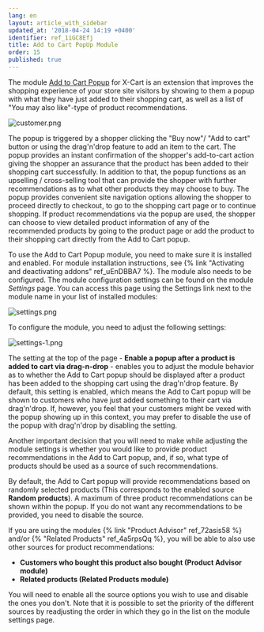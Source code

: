 ```yaml
---
lang: en
layout: article_with_sidebar
updated_at: '2018-04-24 14:19 +0400'
identifier: ref_1iGC8Efj
title: Add to Cart PopUp Module
order: 15
published: true
---
```

The module [Add to Cart Popup](https://market.x-cart.com/addons/add-to-cart-popup.html) for X-Cart is an extension that improves the shopping experience of your store site visitors by showing to them a popup with what they have just added to their shopping cart, as well as a list of "You may also like"-type of product recommendations. 

![customer.png]({{site.baseurl}}/attachments/ref_1iGC8Efj/customer.png)

The popup is triggered by a shopper clicking the "Buy now"/ "Add to cart" button or using the drag'n'drop feature to add an item to the cart. The popup provides an instant confirmation of the shopper's add-to-cart action giving the shopper an assurance that the product has been added to their shopping cart successfully. In addition to that, the popup functions as an upselling / cross-selling tool that can provide the shopper with further recommendations as to what other products they may choose to buy. The popup provides convenient site navigation options allowing the shopper to proceed directly to checkout, to go to the shopping cart page or to continue shopping. If product recommendations via the popup are used, the shopper can choose to view detailed product information of any of the recommended products by going to the product page or add the product to their shopping cart directly from the Add to Cart popup.

To use the Add to Cart Popup module, you need to make sure it is installed and enabled. For module installation instructions, see {% link "Activating and deactivating addons" ref_uEnDBBA7 %}. The module also needs to be configured. The module configuration settings can be found on the module _Settings_ page. You can access this page using the Settings link next to the module name in your list of installed modules:

![settings.png]({{site.baseurl}}/attachments/ref_1iGC8Efj/settings.png)

To configure the module, you need to adjust the following settings:

![settings-1.png]({{site.baseurl}}/attachments/ref_1iGC8Efj/settings-1.png)

The setting at the top of the page - **Enable a popup after a product is added to cart via drag-n-drop** - enables you to adjust the module behavior as to whether the Add to Cart popup should be displayed after a product has been added to the shopping cart using the drag'n'drop feature. By default, this setting is enabled, which means the Add to Cart popup will be shown to customers who have just added something to their cart via drag'n'drop. If, however, you feel that your customers might be vexed with the popup showing up in this context, you may prefer to disable the use of the popup with drag'n'drop by disabling the setting.
   
Another important decision that you will need to make while adjusting the module settings is whether you would like to provide product recommendations in the Add to Cart popup, and, if so, what type of products should be used as a source of such recommendations. 

By default, the Add to Cart popup will provide recommendations based on randomly selected products (This corresponds to the enabled source **Random products**). A maximum of three product recommendations can be shown within the popup. If you do not want any recommendations to be provided, you need to disable the source. 

If you are using the modules {% link "Product Advisor" ref_72asis58 %} and/or {% "Related Products" ref_4a5rpsQq %}, you will be able to also use other sources for product recommendations:

   * **Customers who bought this product also bought (Product Advisor module)**
   * **Related products (Related Products module)**

You will need to enable all the source options you wish to use and disable the ones you don't. Note that it is possible to set the priority of the different sources by readjusting the order in which they go in the list on the module settings page.



